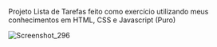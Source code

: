 Projeto Lista de Tarefas feito como exercício utilizando meus conhecimentos em HTML, CSS e Javascript (Puro)

![Screenshot_296](https://github.com/Kaua2123/lista-de-tarefas/assets/102362421/c04fe246-33f3-414b-8d16-ac27c3555d12)
